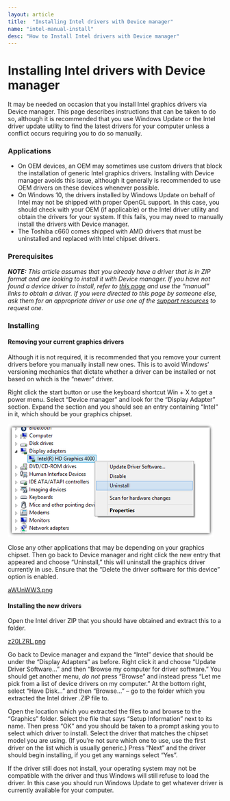 ```yaml
---
layout: article
title:  "Installing Intel drivers with Device manager"
name: "intel-manual-install"
desc: "How to Install Intel drivers with Device manager"
---
```


# Installing Intel drivers with Device manager
It may be needed on occasion that you install Intel graphics drivers via Device manager. This page describes instructions that can be taken to do so, although it is recommended that you use Windows Update or the Intel driver update utility to find the latest drivers for your computer unless a conflict occurs requiring you to do so manually.

### Applications
* On OEM devices, an OEM may sometimes use custom drivers that block the installation of generic Intel graphics drivers. Installing with Device manager avoids this issue, although it generally is recommended to use OEM drivers on these devices whenever possible.
* On Windows 10, the drivers installed by Windows Update on behalf of Intel may not be shipped with proper OpenGL support. In this case, you should check with your OEM (if applicable) or the Intel driver utility and obtain the drivers for your system. If this fails, you may need to manually install the drivers with Device manager.
* The Toshiba c660 comes shipped with AMD drivers that must be uninstalled and replaced with Intel chipset drivers.

### Prerequisites
***NOTE:*** *This article assumes that you already have a driver that is in ZIP format and are looking to install it with Device manager. If you have not found a device driver to install, refer to [this page](_help/pixel-format-not-accelerated) and use the “manual” links to obtain a driver. If you were directed to this page by someone else, ask them for an appropriate driver or use one of the [support resources](_help/technical-support-resources) to request one.*

### Installing

#### Removing your current graphics drivers
Although it is not required, it is recommended that you remove your current drivers before you manually install new ones. This is to avoid Windows’ versioning mechanics that dictate whether a driver can be installed or not based on which is the “newer” driver.

Right click the start button or use the keyboard shortcut Win + X to get a power menu. Select “Device manager” and look for the “Display Adapter” section. Expand the section and you should see an entry containing “Intel” in it, which should be your graphics chipset.

![m1RaCWM.png](/static/images/help/guides/drivers/intel-manual-install/m1RaCWM.png)

Close any other applications that may be depending on your graphics chipset. Then go back to Device manager and right click the new entry that appeared and choose “Uninstall,” this will uninstall the graphics driver currently in use. Ensure that the “Delete the driver software for this device” option is enabled.

[aWUnWW3.png](/static/images/help/guides/drivers/amd-manual-install/aWUnWW3.png)

#### Installing the new drivers
Open the Intel driver ZIP that you should have obtained and extract this to a folder.

[z20LZRL.png](/static/images/help/guides/drivers/intel-manual-install/z20LZRL.png)

Go back to Device manager and expand the “Intel” device that should be under the “Display Adapters” as before. Right click it and choose “Update Driver Software…” and then “Browse my computer for driver software.” You should get another menu, *do not* press “Browse” and instead press “Let me pick from a list of device drivers on my computer.” At the bottom right, select “Have Disk…” and then “Browse…” – go to the folder which you extracted the Intel driver .ZIP file to.

Open the location which you extracted the files to and browse to the “Graphics” folder. Select the file that says “Setup Information” next to its name. Then press “OK” and you should be taken to a prompt asking you to select which driver to install. Select the driver that matches the chipset model you are using. (If you’re not sure which one to use, use the first driver on the list which is usually generic.) Press “Next” and the driver should begin installing, if you get any warnings select “Yes”.

If the driver still does not install, your operating system may not be compatible with the driver and thus Windows will still refuse to load the driver. In this case you should run Windows Update to get whatever driver is currently available for your computer.